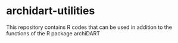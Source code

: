 # archidart-utilities
This repository contains R codes that can be used in addition to the functions of the R package archiDART
